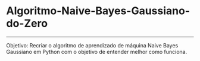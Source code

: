 # Algoritmo-Naive-Bayes-Gaussiano-do-Zero

---

Objetivo: Recriar o algoritmo de aprendizado de máquina Naive Bayes Gaussiano em Python com o objetivo de entender melhor como funciona.
